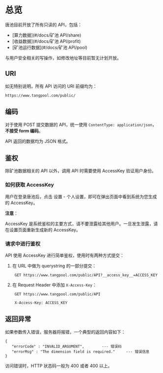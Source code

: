 # 总览

唐池目前开放了所有只读的 API，包括：

* [算力数据](#/docs/矿池 API/share)
* [收益数据](#/docs/矿池 API/profit)
* [矿池运行数据](#/docs/矿池 API/pool)

与用户安全相关的写操作，如修改地址等目前暂无计划开放。

## URI

如无特别说明，所有 API 访问的 URI 前缀均为：

`https://www.tangpool.com/public/`

## 编码

对于使用 POST 提交数据的 API，统一使用 `ContentType: application/json`，**不接受 form 编码**。

API 返回的数据均为 JSON 格式。

## 鉴权

除矿池数据相关的 API 以外，调用 API 时需要使用 AccessKey 验证用户身份。

### 如何获取 AccessKey

用户在登录唐池后，点击 设置 - 个人设置，即可在弹出页面中看到系统为您生成的 AccessKey。

**注意**：

AccessKey 是系统鉴权的主要方式，请不要泄露给其他用户。一旦发生泄露，请在设置页面重新生成新的 AccessKey。

### 请求中进行鉴权

API 使用 AccessKey 进行简单鉴权，使用时有两种方式提交：

1. 在 URL 中做为 querystring 的一部分提交：

        GET https://www.tangpool.com/public/API?__access_key__=ACCESS_KEY

2. 在 Request Header 中添加 `X-Access-Key`：

        GET https://www.tangpool.com/public/API

        X-Access-Key: ACCESS_KEY

## 返回异常

如果参数传入错误，服务器将报错，一个典型的返回内容如下：

    {
       "errorCode" : "INVALID_ARGUMENT",        --- 错误码
       "errorMsg" : "The dimension field is required."     --- 错误信息
    }

访问错误时，HTTP 状态码一般为 400 或者 400 以上。